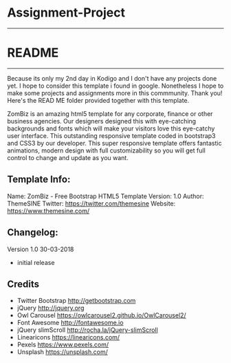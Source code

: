 # Assignment-Project

-----------------------
# README
-----------------------
Because its only my 2nd day in Kodigo and I don't have any projects done yet. I hope to consider this template i found in google. Nonetheless I hope to make some projects and assignments more in this commmunity. Thank you! 
Here's the READ ME folder provided together with this template. 

ZomBiz is an amazing html5 template for any corporate, finance or other business agencies. Our designers designed this with eye-catching backgrounds and fonts 
which will make your visitors love this eye-catchy user interface. This outstanding responsive template coded in bootstrap3 and CSS3 by our developer. This super 
responsive template offers fantastic animations, modern design with full customizability so you will get full control to change and update as you want.

Template Info:
-----------------------
Name: 		ZomBiz - Free Bootstrap HTML5 Template
Version: 	1.0
Author: 	ThemeSINE
Twitter:	https://twitter.com/themesine
Website: 	https://www.themesine.com/



Changelog:
-----------------------
Version 1.0 30-03-2018
- initial release


Credits
-----------------------
- Twitter Bootstrap http://getbootstrap.com
- jQuery http://jquery.org
- Owl Carousel https://owlcarousel2.github.io/OwlCarousel2/
- Font Awesome http://fontawesome.io
- jQuery slimScroll http://rocha.la/jQuery-slimScroll
- Linearicons https://linearicons.com/
- Pexels https://www.pexels.com/
- Unsplash https://unsplash.com/
